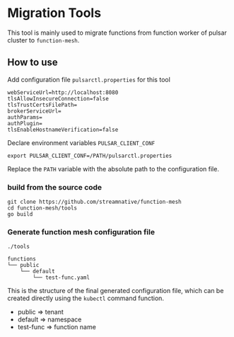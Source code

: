 # Migration Tools

This tool is mainly used to migrate functions from function worker of pulsar cluster to `function-mesh`.

## How to use

Add configuration file `pulsarctl.properties` for this tool

```
webServiceUrl=http://localhost:8080
tlsAllowInsecureConnection=false
tlsTrustCertsFilePath=
brokerServiceUrl=
authParams=
authPlugin=
tlsEnableHostnameVerification=false
```

Declare environment variables `PULSAR_CLIENT_CONF`

```
export PULSAR_CLIENT_CONF=/PATH/pulsarctl.properties
```

Replace the `PATH` variable with the absolute path to the configuration file.

### build from the source code

```
git clone https://github.com/streamnative/function-mesh
cd function-mesh/tools
go build
```

### Generate function mesh configuration file

```
./tools
```

```
functions
└── public
    └── default
        └── test-func.yaml
```

This is the structure of the final generated configuration file, which can be created directly using the `kubectl` command function.

* public => tenant
* default => namespace
* test-func => function name